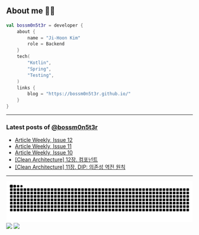 ## About me 🧑‍💻

```kotlin
val bossm0n5t3r = developer {
    about {
        name = "Ji-Hoon Kim"
        role = Backend
    }
    tech(
        "Kotlin",
        "Spring",
        "Testing",
    )
    links {
        blog = "https://bossm0n5t3r.github.io/"
    }
}
```

---

### Latest posts of [@bossm0n5t3r](https://github.com/bossm0n5t3r)

<!-- BLOG-POST-LIST:START -->
- [Article Weekly, Issue 12](https://bossm0n5t3r.github.io/posts/article-weekly-12/)
- [Article Weekly, Issue 11](https://bossm0n5t3r.github.io/posts/article-weekly-11/)
- [Article Weekly, Issue 10](https://bossm0n5t3r.github.io/posts/article-weekly-10/)
- [[Clean Architecture] 12장. 컴포넌트](https://bossm0n5t3r.github.io/books/clean-architecture-chapter12/)
- [[Clean Architecture] 11장. DIP: 의존성 역전 원칙](https://bossm0n5t3r.github.io/books/clean-architecture-chapter11/)
<!-- BLOG-POST-LIST:END -->

---

![](https://raw.githubusercontent.com/bossm0n5t3r/bossm0n5t3r/output/github-snake.svg)
![](https://streak-stats.demolab.com?user=bossm0n5t3r)
![](https://projecteuler.net/profile/bossm0n5t3r.png)
